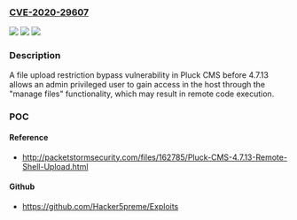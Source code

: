### [CVE-2020-29607](https://cve.mitre.org/cgi-bin/cvename.cgi?name=CVE-2020-29607)
![](https://img.shields.io/static/v1?label=Product&message=n%2Fa&color=blue)
![](https://img.shields.io/static/v1?label=Version&message=n%2Fa&color=blue)
![](https://img.shields.io/static/v1?label=Vulnerability&message=n%2Fa&color=brighgreen)

### Description

A file upload restriction bypass vulnerability in Pluck CMS before 4.7.13 allows an admin privileged user to gain access in the host through the "manage files" functionality, which may result in remote code execution.

### POC

#### Reference
- http://packetstormsecurity.com/files/162785/Pluck-CMS-4.7.13-Remote-Shell-Upload.html

#### Github
- https://github.com/Hacker5preme/Exploits

